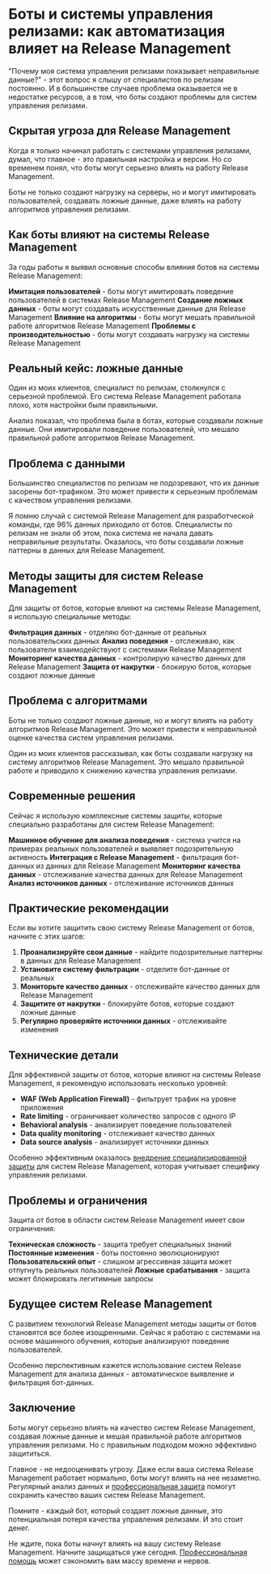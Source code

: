# Боты и системы управления релизами: как автоматизация влияет на Release Management

"Почему моя система управления релизами показывает неправильные данные?" - этот вопрос я слышу от специалистов по релизам постоянно. И в большинстве случаев проблема оказывается не в недостатке ресурсов, а в том, что боты создают проблемы для систем управления релизами.

## Скрытая угроза для Release Management

Когда я только начинал работать с системами управления релизами, думал, что главное - это правильная настройка и версии. Но со временем понял, что боты могут серьезно влиять на работу Release Management.

Боты не только создают нагрузку на серверы, но и могут имитировать пользователей, создавать ложные данные, даже влиять на работу алгоритмов управления релизами.

## Как боты влияют на системы Release Management

За годы работы я выявил основные способы влияния ботов на системы Release Management:

**Имитация пользователей** - боты могут имитировать поведение пользователей в системах Release Management
**Создание ложных данных** - боты могут создавать искусственные данные для Release Management
**Влияние на алгоритмы** - боты могут мешать правильной работе алгоритмов Release Management
**Проблемы с производительностью** - боты могут создавать нагрузку на системы Release Management

## Реальный кейс: ложные данные

Один из моих клиентов, специалист по релизам, столкнулся с серьезной проблемой. Его система Release Management работала плохо, хотя настройки были правильными.

Анализ показал, что проблема была в ботах, которые создавали ложные данные. Они имитировали поведение пользователей, что мешало правильной работе алгоритмов Release Management.

## Проблема с данными

Большинство специалистов по релизам не подозревают, что их данные засорены бот-трафиком. Это может привести к серьезным проблемам с качеством управления релизами.

Я помню случай с системой Release Management для разработческой команды, где 96% данных приходило от ботов. Специалисты по релизам не знали об этом, пока система не начала давать неправильные результаты. Оказалось, что боты создавали ложные паттерны в данных для Release Management.

## Методы защиты для систем Release Management

Для защиты от ботов, которые влияют на системы Release Management, я использую специальные методы:

**Фильтрация данных** - отделяю бот-данные от реальных пользовательских данных
**Анализ поведения** - отслеживаю, как пользователи взаимодействуют с системами Release Management
**Мониторинг качества данных** - контролирую качество данных для Release Management
**Защита от накрутки** - блокирую ботов, которые создают ложные данные

## Проблема с алгоритмами

Боты не только создают ложные данные, но и могут влиять на работу алгоритмов Release Management. Это может привести к неправильной оценке качества систем управления релизами.

Один из моих клиентов рассказывал, как боты создавали нагрузку на систему алгоритмов Release Management. Это мешало правильной работе и приводило к снижению качества управления релизами.

## Современные решения

Сейчас я использую комплексные системы защиты, которые специально разработаны для систем Release Management:

**Машинное обучение для анализа поведения** - система учится на примерах реальных пользователей и выявляет подозрительную активность
**Интеграция с Release Management** - фильтрация бот-данных из данных для Release Management
**Мониторинг качества данных** - отслеживание качества данных для Release Management
**Анализ источников данных** - отслеживание источников данных

## Практические рекомендации

Если вы хотите защитить свою систему Release Management от ботов, начните с этих шагов:

1. **Проанализируйте свои данные** - найдите подозрительные паттерны в данных для Release Management
2. **Установите систему фильтрации** - отделите бот-данные от реальных
3. **Мониторьте качество данных** - отслеживайте качество данных для Release Management
4. **Защитите от накрутки** - блокируйте ботов, которые создают ложные данные
5. **Регулярно проверяйте источники данных** - отслеживайте изменения

## Технические детали

Для эффективной защиты от ботов, которые влияют на системы Release Management, я рекомендую использовать несколько уровней:

- **WAF (Web Application Firewall)** - фильтрует трафик на уровне приложения
- **Rate limiting** - ограничивает количество запросов с одного IP
- **Behavioral analysis** - анализирует поведение пользователей
- **Data quality monitoring** - отслеживает качество данных
- **Data source analysis** - анализирует источники данных

Особенно эффективным оказалось [внедрение специализированной защиты](https://progaem.com/ustanovka-antibота-usluga-po-zashhite-ot-botов-vashih-sajtов-na-различных-cms-системах.html) для систем Release Management, которая учитывает специфику управления релизами.

## Проблемы и ограничения

Защита от ботов в области систем Release Management имеет свои ограничения:

**Техническая сложность** - защита требует специальных знаний
**Постоянные изменения** - боты постоянно эволюционируют
**Пользовательский опыт** - слишком агрессивная защита может отпугнуть реальных пользователей
**Ложные срабатывания** - защита может блокировать легитимные запросы

## Будущее систем Release Management

С развитием технологий Release Management методы защиты от ботов становятся все более изощренными. Сейчас я работаю с системами на основе машинного обучения, которые анализируют поведение пользователей.

Особенно перспективным кажется использование систем Release Management для анализа данных - автоматическое выявление и фильтрация бот-данных.

## Заключение

Боты могут серьезно влиять на качество систем Release Management, создавая ложные данные и мешая правильной работе алгоритмов управления релизами. Но с правильным подходом можно эффективно защититься.

Главное - не недооценивать угрозу. Даже если ваша система Release Management работает нормально, боты могут влиять на нее незаметно. Регулярный анализ данных и [профессиональная защита](https://progaem.com/ustanovka-antibота-usluga-po-zashhite-ot-botов-vashih-sajtов-na-различных-cms-системах.html) помогут сохранить качество ваших систем Release Management.

Помните - каждый бот, который создает ложные данные, это потенциальная потеря качества управления релизами. И это стоит денег.

Не ждите, пока боты начнут влиять на вашу систему Release Management. Начните защищаться уже сегодня. [Профессиональная помощь](https://progaem.com/ustanovka-antibота-usluga-po-zashhite-ot-botов-vashih-sajtов-na-различных-cms-системах.html) может сэкономить вам массу времени и нервов.
